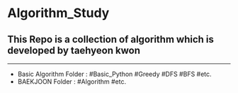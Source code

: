 # Algorithm_Study
## This Repo is a collection of algorithm which is developed by taehyeon kwon
---
* Basic Algorithm Folder : #Basic_Python #Greedy #DFS #BFS #etc.
* BAEKJOON Folder : #Algorithm #etc.
